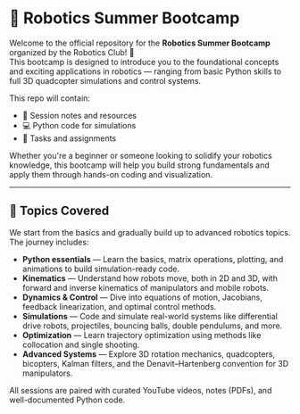 # 🤖 Robotics Summer Bootcamp

Welcome to the official repository for the **Robotics Summer Bootcamp** organized by the Robotics Club! 🎉  
This bootcamp is designed to introduce you to the foundational concepts and exciting applications in robotics — ranging from basic Python skills to full 3D quadcopter simulations and control systems.

This repo will contain:
- 📝 Session notes and resources  
- 💻 Python code for simulations  
- 📌 Tasks and assignments  

Whether you're a beginner or someone looking to solidify your robotics knowledge, this bootcamp will help you build strong fundamentals and apply them through hands-on coding and visualization.

---

## 🚀 Topics Covered

We start from the basics and gradually build up to advanced robotics topics. The journey includes:

- **Python essentials** — Learn the basics, matrix operations, plotting, and animations to build simulation-ready code.
- **Kinematics** — Understand how robots move, both in 2D and 3D, with forward and inverse kinematics of manipulators and mobile robots.
- **Dynamics & Control** — Dive into equations of motion, Jacobians, feedback linearization, and optimal control methods.
- **Simulations** — Code and simulate real-world systems like differential drive robots, projectiles, bouncing balls, double pendulums, and more.
- **Optimization** — Learn trajectory optimization using methods like collocation and single shooting.
- **Advanced Systems** — Explore 3D rotation mechanics, quadcopters, bicopters, Kalman filters, and the Denavit–Hartenberg convention for 3D manipulators.

All sessions are paired with curated YouTube videos, notes (PDFs), and well-documented Python code.
